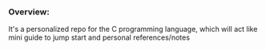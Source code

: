 ### Overview:
It's a personalized repo for the C programming language, which will act like mini guide to jump start and personal references/notes